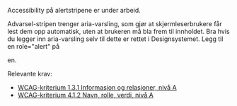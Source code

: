
Accessibility på alertstripene er under arbeid.

Advarsel-stripen trenger aria-varsling, som gjør at skjermleserbrukere får lest dem opp automatisk, uten at brukeren må bla frem til innholdet. Bra hvis du legger inn aria-varsling selv til dette er rettet i Designsystemet.
Legg til en role="alert" på <div>en.

Relevante krav:
- [WCAG-kriterium 1.3.1 Informasjon og relasjoner, nivå A](https://uu.difi.no/krav-og-regelverk/wcag-20-standarden/131-informasjon-og-relasjoner-niva)
- [WCAG-kriterium 4.1.2 Navn, rolle, verdi, nivå A](https://uu.difi.no/krav-og-regelverk/wcag-20-standarden/412-navn-rolle-verdi-niva)
